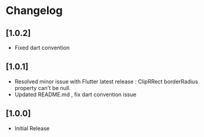 # Changelog

## [1.0.2]

* Fixed dart convention 

## [1.0.1]

* Resolved minor issue with Flutter latest release : ClipRRect borderRadius property can't be null.
* Updated README.md , fix dart convention issue

## [1.0.0]

* Initial Release
